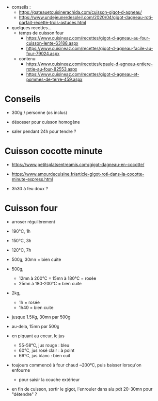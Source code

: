 - conseils : 
    - https://gateauetcuisinerachida.com/cuisson-gigot-d-agneau/
    - https://www.undejeunerdesoleil.com/2020/04/gigot-dagneau-roti-parfait-recette-trois-astuces.html
- quelques recettes...
    - temps de cuisson four
        - https://www.cuisineaz.com/recettes/gigot-d-agneau-au-four-cuisson-lente-63188.aspx
        - https://www.cuisineaz.com/recettes/gigot-d-agneau-facile-au-four-79024.aspx
    - contenu
        - https://www.cuisineaz.com/recettes/epaule-d-agneau-entiere-rotie-au-four-82553.aspx
        - https://www.cuisineaz.com/recettes/gigot-d-agneau-et-pommes-de-terre-459.aspx

# Conseils
- 300g / personne (os inclus)

- désosser pour cuisson homogène
- saler pendant 24h pour tendre ? 

# Cuisson cocotte minute
- https://www.petitsplatsentreamis.com/gigot-dagneau-en-cocotte/
- https://www.amourdecuisine.fr/article-gigot-roti-dans-la-cocotte-minute-express.html

- 3h30 à feu doux ?

# Cuisson four

- arroser régulièrement

- 190°C, 1h
- 150°C, 3h
- 120°C, 7h

- 500g, 30mn = bien cuite
- 500g, 
    - 12mn à 200°C = 15mn à 180°C = rosée
    - 25mn à 180-200°C = bien cuite
- 2kg, 
    - 1h = rosée
    - 1h40 = bien cuite

- jusque 1.5Kg, 30mn par 500g
- au-dela, 15mn par 500g

- en piquant au coeur, le jus
    - 55-58°C, jus rouge : bleu
    - 60°C, jus rosé clair : à point
    - 66°C, jus blanc : bien cuit

- toujours commencé à four chaud ~200°C, puis baisser lorsqu'on enfourne
    - pour saisir la couche extérieur

- en fin de cuisson, sortir le gigot, l'enrouler dans alu pdt 20-30mn pour "détendre" ?
